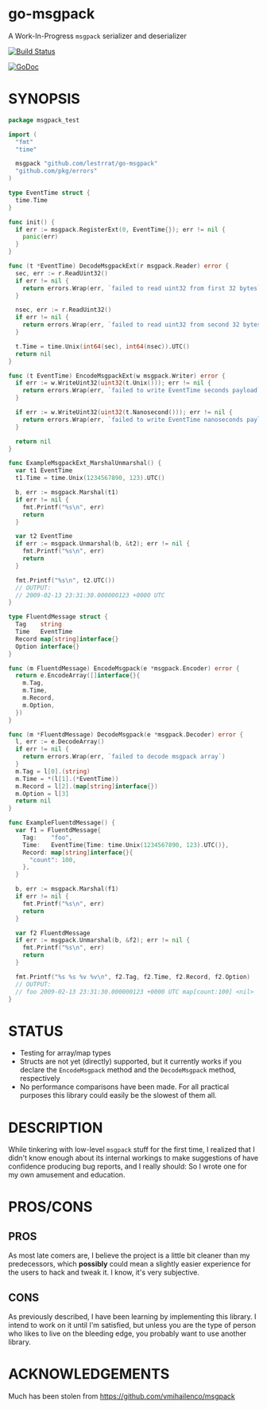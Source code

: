 # go-msgpack

A Work-In-Progress `msgpack` serializer and deserializer

[![Build Status](https://travis-ci.org/lestrrat/go-msgpack.png?branch=master)](https://travis-ci.org/lestrrat/go-msgpack)

[![GoDoc](https://godoc.org/github.com/lestrrat/go-msgpack?status.svg)](https://godoc.org/github.com/lestrrat/go-msgpack)

# SYNOPSIS

```go
package msgpack_test

import (
  "fmt"
  "time"

  msgpack "github.com/lestrrat/go-msgpack"
  "github.com/pkg/errors"
)

type EventTime struct {
  time.Time
}

func init() {
  if err := msgpack.RegisterExt(0, EventTime{}); err != nil {
    panic(err)
  }
}

func (t *EventTime) DecodeMsgpackExt(r msgpack.Reader) error {
  sec, err := r.ReadUint32()
  if err != nil {
    return errors.Wrap(err, `failed to read uint32 from first 32 bytes`)
  }

  nsec, err := r.ReadUint32()
  if err != nil {
    return errors.Wrap(err, `failed to read uint32 from second 32 bytes`)
  }

  t.Time = time.Unix(int64(sec), int64(nsec)).UTC()
  return nil
}

func (t EventTime) EncodeMsgpackExt(w msgpack.Writer) error {
  if err := w.WriteUint32(uint32(t.Unix())); err != nil {
    return errors.Wrap(err, `failed to write EventTime seconds payload`)
  }

  if err := w.WriteUint32(uint32(t.Nanosecond())); err != nil {
    return errors.Wrap(err, `failed to write EventTime nanoseconds payload`)
  }

  return nil
}

func ExampleMsgpackExt_MarshalUnmarshal() {
  var t1 EventTime
  t1.Time = time.Unix(1234567890, 123).UTC()

  b, err := msgpack.Marshal(t1)
  if err != nil {
    fmt.Printf("%s\n", err)
    return
  }

  var t2 EventTime
  if err := msgpack.Unmarshal(b, &t2); err != nil {
    fmt.Printf("%s\n", err)
    return
  }

  fmt.Printf("%s\n", t2.UTC())
  // OUTPUT:
  // 2009-02-13 23:31:30.000000123 +0000 UTC
}

type FluentdMessage struct {
  Tag    string
  Time   EventTime
  Record map[string]interface{}
  Option interface{}
}

func (m FluentdMessage) EncodeMsgpack(e *msgpack.Encoder) error {
  return e.EncodeArray([]interface{}{
    m.Tag,
    m.Time,
    m.Record,
    m.Option,
  })
}

func (m *FluentdMessage) DecodeMsgpack(e *msgpack.Decoder) error {
  l, err := e.DecodeArray()
  if err != nil {
    return errors.Wrap(err, `failed to decode msgpack array`)
  }
  m.Tag = l[0].(string)
  m.Time = *(l[1].(*EventTime))
  m.Record = l[2].(map[string]interface{})
  m.Option = l[3]
  return nil
}

func ExampleFluentdMessage() {
  var f1 = FluentdMessage{
    Tag:    "foo",
    Time:   EventTime{Time: time.Unix(1234567890, 123).UTC()},
    Record: map[string]interface{}{
      "count": 100,
    },
  }

  b, err := msgpack.Marshal(f1)
  if err != nil {
    fmt.Printf("%s\n", err)
    return
  }

  var f2 FluentdMessage
  if err := msgpack.Unmarshal(b, &f2); err != nil {
    fmt.Printf("%s\n", err)
    return
  }

  fmt.Printf("%s %s %v %v\n", f2.Tag, f2.Time, f2.Record, f2.Option)
  // OUTPUT:
  // foo 2009-02-13 23:31:30.000000123 +0000 UTC map[count:100] <nil>
}
```

# STATUS

* Testing for array/map types
* Structs are not yet (directly) supported, but it currently works if you declare the `EncodeMsgpack` method and the `DecodeMsgpack` method, respectively
* No performance comparisons have been made. For all practical purposes this library could easily be the slowest of them all.

# DESCRIPTION

While tinkering with low-level `msgpack` stuff for the first time,
I realized that I didn't know enough about its internal workings to make
suggestions of have confidence producing bug reports, and I really
should: So I wrote one for my own amusement and education.

# PROS/CONS

## PROS

As most late comers are, I believe the project is a little bit cleaner than my predecessors, which **possibly** could mean a slightly easier experience for the users to hack and tweak it. I know, it's very subjective.

## CONS

As previously described, I have been learning by implementing this library.
I intend to work on it until I'm satisfied, but unless you are the type of
person who likes to live on the bleeding edge, you probably want to use another library.

# ACKNOWLEDGEMENTS

Much has been stolen from https://github.com/vmihailenco/msgpack